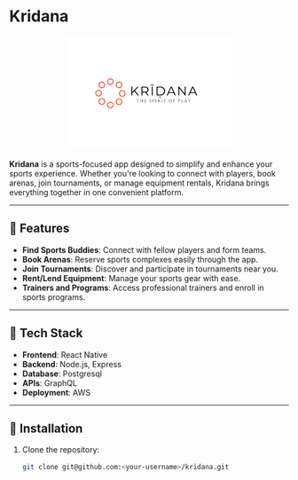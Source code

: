 # Kridana

<p align="center">
  <img src="./assets/kridana-logo.png" alt="Kridana Logo" width="300"/>
</p>

**Kridana** is a sports-focused app designed to simplify and enhance your sports experience. Whether you're looking to connect with players, book arenas, join tournaments, or manage equipment rentals, Kridana brings everything together in one convenient platform.

---

## 🌟 Features

- **Find Sports Buddies**: Connect with fellow players and form teams.
- **Book Arenas**: Reserve sports complexes easily through the app.
- **Join Tournaments**: Discover and participate in tournaments near you.
- **Rent/Lend Equipment**: Manage your sports gear with ease.
- **Trainers and Programs**: Access professional trainers and enroll in sports programs.

---

## 🚀 Tech Stack

- **Frontend**: React Native
- **Backend**: Node.js, Express
- **Database**: Postgresql
- **APIs**: GraphQL
- **Deployment**: AWS

---

## 📲 Installation

1. Clone the repository:
   ```bash
   git clone git@github.com:<your-username>/kridana.git
